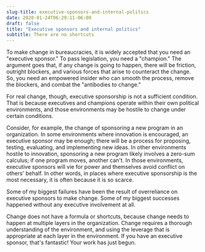 ```yaml
---
slug-title: executive-sponsors-and-internal-politics
date: 2020-01-24T06:29:11-06:00
draft: false
title: "Executive sponsors and internal politics"
subtitle: There are no shortcuts  
---
```


To make change in bureaucracies, it is widely accepted that you need an "executive sponsor." To pass legislation, you need a "champion." The argument goes that, if any change is going to happen, there will be friction, outright blockers, and various forces that arise to counteract the change. So, you need an empowered insider who can smooth the process, remove the blockers, and combat the "antibodies to change."

For real change, though, executive sponsorship is not a sufficient condition. That is because executives and champions operate within their own political environments, and those environments may be hostile to change under certain conditions.

Consider, for example, the change of sponsoring a new program in an organization. In some environments where innovation is encouraged, an executive sponsor may be enough; there will be a process for proposing, testing, evaluating, and implementing new ideas. In other environments hostile to innovation, sponsoring a new program likely involves a zero-sum calculus; if one program moves, another can't. In those environments, executive sponsors will vie for power and themselves avoid conflict on others' behalf. In other words, in places where executive sponsorship is the most necessary, it is often because it is so scarce.

Some of my biggest failures have been the result of overreliance on executive sponsors to make change. Some of my biggest successes happened without any executive involvement at all.

Change does not have a formula or shortcuts, because change needs to happen at multiple layers in the organization. Change requires a thorough understanding of the environment, and using the leverage that is appropriate at each layer in the environment. If you have an executive sponsor, that's fantastic! Your work has just begun.
